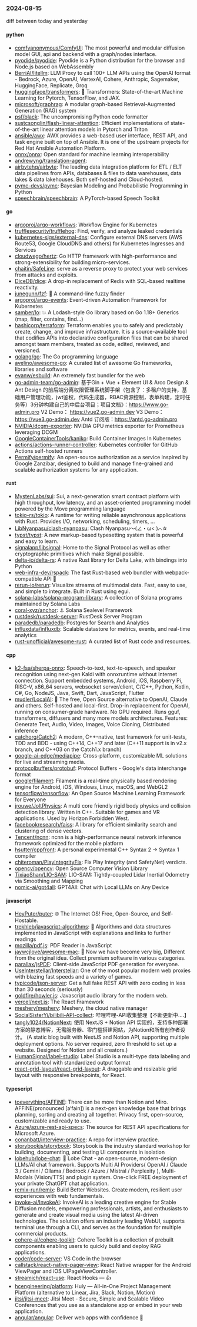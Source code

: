 ### 2024-08-15
diff between today and yesterday

#### python
* [comfyanonymous/ComfyUI](https://github.com/comfyanonymous/ComfyUI): The most powerful and modular diffusion model GUI, api and backend with a graph/nodes interface.
* [pyodide/pyodide](https://github.com/pyodide/pyodide): Pyodide is a Python distribution for the browser and Node.js based on WebAssembly
* [BerriAI/litellm](https://github.com/BerriAI/litellm): LLM Proxy to call 100+ LLM APIs using the OpenAI format - Bedrock, Azure, OpenAI, VertexAI, Cohere, Anthropic, Sagemaker, HuggingFace, Replicate, Groq
* [huggingface/transformers](https://github.com/huggingface/transformers): 🤗 Transformers: State-of-the-art Machine Learning for Pytorch, TensorFlow, and JAX.
* [microsoft/graphrag](https://github.com/microsoft/graphrag): A modular graph-based Retrieval-Augmented Generation (RAG) system
* [psf/black](https://github.com/psf/black): The uncompromising Python code formatter
* [sustcsonglin/flash-linear-attention](https://github.com/sustcsonglin/flash-linear-attention): Efficient implementations of state-of-the-art linear attention models in Pytorch and Triton
* [ansible/awx](https://github.com/ansible/awx): AWX provides a web-based user interface, REST API, and task engine built on top of Ansible. It is one of the upstream projects for Red Hat Ansible Automation Platform.
* [onnx/onnx](https://github.com/onnx/onnx): Open standard for machine learning interoperability
* [andrewyng/translation-agent](https://github.com/andrewyng/translation-agent): 
* [airbytehq/airbyte](https://github.com/airbytehq/airbyte): The leading data integration platform for ETL / ELT data pipelines from APIs, databases & files to data warehouses, data lakes & data lakehouses. Both self-hosted and Cloud-hosted.
* [pymc-devs/pymc](https://github.com/pymc-devs/pymc): Bayesian Modeling and Probabilistic Programming in Python
* [speechbrain/speechbrain](https://github.com/speechbrain/speechbrain): A PyTorch-based Speech Toolkit

#### go
* [argoproj/argo-workflows](https://github.com/argoproj/argo-workflows): Workflow Engine for Kubernetes
* [trufflesecurity/trufflehog](https://github.com/trufflesecurity/trufflehog): Find, verify, and analyze leaked credentials
* [kubernetes-sigs/external-dns](https://github.com/kubernetes-sigs/external-dns): Configure external DNS servers (AWS Route53, Google CloudDNS and others) for Kubernetes Ingresses and Services
* [cloudwego/hertz](https://github.com/cloudwego/hertz): Go HTTP framework with high-performance and strong-extensibility for building micro-services.
* [chaitin/SafeLine](https://github.com/chaitin/SafeLine): serve as a reverse proxy to protect your web services from attacks and exploits.
* [DiceDB/dice](https://github.com/DiceDB/dice): A drop-in replacement of Redis with SQL-based realtime reactivity.
* [junegunn/fzf](https://github.com/junegunn/fzf): 🌸 A command-line fuzzy finder
* [argoproj/argo-events](https://github.com/argoproj/argo-events): Event-driven Automation Framework for Kubernetes
* [samber/lo](https://github.com/samber/lo): 💥 A Lodash-style Go library based on Go 1.18+ Generics (map, filter, contains, find...)
* [hashicorp/terraform](https://github.com/hashicorp/terraform): Terraform enables you to safely and predictably create, change, and improve infrastructure. It is a source-available tool that codifies APIs into declarative configuration files that can be shared amongst team members, treated as code, edited, reviewed, and versioned.
* [golang/go](https://github.com/golang/go): The Go programming language
* [avelino/awesome-go](https://github.com/avelino/awesome-go): A curated list of awesome Go frameworks, libraries and software
* [evanw/esbuild](https://github.com/evanw/esbuild): An extremely fast bundler for the web
* [go-admin-team/go-admin](https://github.com/go-admin-team/go-admin): 基于Gin + Vue + Element UI & Arco Design & Ant Design 的前后端分离权限管理系统脚手架（包含了：多租户的支持，基础用户管理功能，jwt鉴权，代码生成器，RBAC资源控制，表单构建，定时任务等）3分钟构建自己的中后台项目；项目文档》：https://www.go-admin.pro V2 Demo： https://vue2.go-admin.dev V3 Demo： https://vue3.go-admin.dev Antd 订阅版：https://antd.go-admin.pro
* [NVIDIA/dcgm-exporter](https://github.com/NVIDIA/dcgm-exporter): NVIDIA GPU metrics exporter for Prometheus leveraging DCGM
* [GoogleContainerTools/kaniko](https://github.com/GoogleContainerTools/kaniko): Build Container Images In Kubernetes
* [actions/actions-runner-controller](https://github.com/actions/actions-runner-controller): Kubernetes controller for GitHub Actions self-hosted runners
* [Permify/permify](https://github.com/Permify/permify): An open-source authorization as a service inspired by Google Zanzibar, designed to build and manage fine-grained and scalable authorization systems for any application.

#### rust
* [MystenLabs/sui](https://github.com/MystenLabs/sui): Sui, a next-generation smart contract platform with high throughput, low latency, and an asset-oriented programming model powered by the Move programming language
* [tokio-rs/tokio](https://github.com/tokio-rs/tokio): A runtime for writing reliable asynchronous applications with Rust. Provides I/O, networking, scheduling, timers, ...
* [LibNyanpasu/clash-nyanpasu](https://github.com/LibNyanpasu/clash-nyanpasu): Clash Nyanpasu～(∠・ω< )⌒☆​
* [typst/typst](https://github.com/typst/typst): A new markup-based typesetting system that is powerful and easy to learn.
* [signalapp/libsignal](https://github.com/signalapp/libsignal): Home to the Signal Protocol as well as other cryptographic primitives which make Signal possible.
* [delta-io/delta-rs](https://github.com/delta-io/delta-rs): A native Rust library for Delta Lake, with bindings into Python
* [web-infra-dev/rspack](https://github.com/web-infra-dev/rspack): The fast Rust-based web bundler with webpack-compatible API 🦀️
* [rerun-io/rerun](https://github.com/rerun-io/rerun): Visualize streams of multimodal data. Fast, easy to use, and simple to integrate. Built in Rust using egui.
* [solana-labs/solana-program-library](https://github.com/solana-labs/solana-program-library): A collection of Solana programs maintained by Solana Labs
* [coral-xyz/anchor](https://github.com/coral-xyz/anchor): ⚓ Solana Sealevel Framework
* [rustdesk/rustdesk-server](https://github.com/rustdesk/rustdesk-server): RustDesk Server Program
* [paradedb/paradedb](https://github.com/paradedb/paradedb): Postgres for Search and Analytics
* [influxdata/influxdb](https://github.com/influxdata/influxdb): Scalable datastore for metrics, events, and real-time analytics
* [rust-unofficial/awesome-rust](https://github.com/rust-unofficial/awesome-rust): A curated list of Rust code and resources.

#### cpp
* [k2-fsa/sherpa-onnx](https://github.com/k2-fsa/sherpa-onnx): Speech-to-text, text-to-speech, and speaker recognition using next-gen Kaldi with onnxruntime without Internet connection. Support embedded systems, Android, iOS, Raspberry Pi, RISC-V, x86_64 servers, websocket server/client, C/C++, Python, Kotlin, C#, Go, NodeJS, Java, Swift, Dart, JavaScript, Flutter
* [mudler/LocalAI](https://github.com/mudler/LocalAI): 🤖 The free, Open Source alternative to OpenAI, Claude and others. Self-hosted and local-first. Drop-in replacement for OpenAI, running on consumer-grade hardware. No GPU required. Runs gguf, transformers, diffusers and many more models architectures. Features: Generate Text, Audio, Video, Images, Voice Cloning, Distributed inference
* [catchorg/Catch2](https://github.com/catchorg/Catch2): A modern, C++-native, test framework for unit-tests, TDD and BDD - using C++14, C++17 and later (C++11 support is in v2.x branch, and C++03 on the Catch1.x branch)
* [google-ai-edge/mediapipe](https://github.com/google-ai-edge/mediapipe): Cross-platform, customizable ML solutions for live and streaming media.
* [protocolbuffers/protobuf](https://github.com/protocolbuffers/protobuf): Protocol Buffers - Google's data interchange format
* [google/filament](https://github.com/google/filament): Filament is a real-time physically based rendering engine for Android, iOS, Windows, Linux, macOS, and WebGL2
* [tensorflow/tensorflow](https://github.com/tensorflow/tensorflow): An Open Source Machine Learning Framework for Everyone
* [jrouwe/JoltPhysics](https://github.com/jrouwe/JoltPhysics): A multi core friendly rigid body physics and collision detection library. Written in C++. Suitable for games and VR applications. Used by Horizon Forbidden West.
* [facebookresearch/faiss](https://github.com/facebookresearch/faiss): A library for efficient similarity search and clustering of dense vectors.
* [Tencent/ncnn](https://github.com/Tencent/ncnn): ncnn is a high-performance neural network inference framework optimized for the mobile platform
* [hsutter/cppfront](https://github.com/hsutter/cppfront): A personal experimental C++ Syntax 2 -> Syntax 1 compiler
* [chiteroman/PlayIntegrityFix](https://github.com/chiteroman/PlayIntegrityFix): Fix Play Integrity (and SafetyNet) verdicts.
* [opencv/opencv](https://github.com/opencv/opencv): Open Source Computer Vision Library
* [TixiaoShan/LIO-SAM](https://github.com/TixiaoShan/LIO-SAM): LIO-SAM: Tightly-coupled Lidar Inertial Odometry via Smoothing and Mapping
* [nomic-ai/gpt4all](https://github.com/nomic-ai/gpt4all): GPT4All: Chat with Local LLMs on Any Device

#### javascript
* [HeyPuter/puter](https://github.com/HeyPuter/puter): 🌐 The Internet OS! Free, Open-Source, and Self-Hostable.
* [trekhleb/javascript-algorithms](https://github.com/trekhleb/javascript-algorithms): 📝 Algorithms and data structures implemented in JavaScript with explanations and links to further readings
* [mozilla/pdf.js](https://github.com/mozilla/pdf.js): PDF Reader in JavaScript
* [jaywcjlove/awesome-mac](https://github.com/jaywcjlove/awesome-mac):  Now we have become very big, Different from the original idea. Collect premium software in various categories.
* [parallax/jsPDF](https://github.com/parallax/jsPDF): Client-side JavaScript PDF generation for everyone.
* [UseInterstellar/Interstellar](https://github.com/UseInterstellar/Interstellar): One of the most popular modern web proxies with blazing fast speeds and a variety of games.
* [typicode/json-server](https://github.com/typicode/json-server): Get a full fake REST API with zero coding in less than 30 seconds (seriously)
* [goldfire/howler.js](https://github.com/goldfire/howler.js): Javascript audio library for the modern web.
* [vercel/next.js](https://github.com/vercel/next.js): The React Framework
* [meshery/meshery](https://github.com/meshery/meshery): Meshery, the cloud native manager
* [SocialSisterYi/bilibili-API-collect](https://github.com/SocialSisterYi/bilibili-API-collect): 哔哩哔哩-API收集整理【不断更新中....】
* [tangly1024/NotionNext](https://github.com/tangly1024/NotionNext): 使用 NextJS + Notion API 实现的，支持多种部署方案的静态博客，无需服务器、零门槛搭建网站，为Notion和所有创作者设计。 (A static blog built with NextJS and Notion API, supporting multiple deployment options. No server required, zero threshold to set up a website. Designed for Notion and all creators.)
* [HumanSignal/label-studio](https://github.com/HumanSignal/label-studio): Label Studio is a multi-type data labeling and annotation tool with standardized output format
* [react-grid-layout/react-grid-layout](https://github.com/react-grid-layout/react-grid-layout): A draggable and resizable grid layout with responsive breakpoints, for React.

#### typescript
* [toeverything/AFFiNE](https://github.com/toeverything/AFFiNE): There can be more than Notion and Miro. AFFiNE(pronounced [ə‘fain]) is a next-gen knowledge base that brings planning, sorting and creating all together. Privacy first, open-source, customizable and ready to use.
* [Azure/azure-rest-api-specs](https://github.com/Azure/azure-rest-api-specs): The source for REST API specifications for Microsoft Azure.
* [conanbatt/interview-practice](https://github.com/conanbatt/interview-practice): A repo for interview practice.
* [storybookjs/storybook](https://github.com/storybookjs/storybook): Storybook is the industry standard workshop for building, documenting, and testing UI components in isolation
* [lobehub/lobe-chat](https://github.com/lobehub/lobe-chat): 🤯 Lobe Chat - an open-source, modern-design LLMs/AI chat framework. Supports Multi AI Providers( OpenAI / Claude 3 / Gemini / Ollama / Bedrock / Azure / Mistral / Perplexity ), Multi-Modals (Vision/TTS) and plugin system. One-click FREE deployment of your private ChatGPT chat application.
* [remix-run/remix](https://github.com/remix-run/remix): Build Better Websites. Create modern, resilient user experiences with web fundamentals.
* [invoke-ai/InvokeAI](https://github.com/invoke-ai/InvokeAI): InvokeAI is a leading creative engine for Stable Diffusion models, empowering professionals, artists, and enthusiasts to generate and create visual media using the latest AI-driven technologies. The solution offers an industry leading WebUI, supports terminal use through a CLI, and serves as the foundation for multiple commercial products.
* [cohere-ai/cohere-toolkit](https://github.com/cohere-ai/cohere-toolkit): Cohere Toolkit is a collection of prebuilt components enabling users to quickly build and deploy RAG applications.
* [coder/code-server](https://github.com/coder/code-server): VS Code in the browser
* [callstack/react-native-pager-view](https://github.com/callstack/react-native-pager-view): React Native wrapper for the Android ViewPager and iOS UIPageViewController.
* [streamich/react-use](https://github.com/streamich/react-use): React Hooks — 👍
* [hcengineering/platform](https://github.com/hcengineering/platform): Huly — All-in-One Project Management Platform (alternative to Linear, Jira, Slack, Notion, Motion)
* [jitsi/jitsi-meet](https://github.com/jitsi/jitsi-meet): Jitsi Meet - Secure, Simple and Scalable Video Conferences that you use as a standalone app or embed in your web application.
* [angular/angular](https://github.com/angular/angular): Deliver web apps with confidence 🚀
